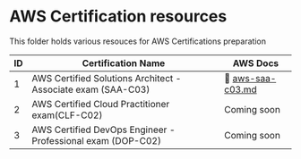 # AWS Certification resources

This folder holds various resouces for AWS Certifications preparation

| ID  | Certification Name                                           | AWS Docs                              |
| --- | ------------------------------------------------------------ | ------------------------------------- |
| 1   | AWS Certified Solutions Architect - Associate exam (SAA-C03) | 📖 [aws-saa-c03.md](./aws-saa-c03.md) |
| 2   | AWS Certified Cloud Practitioner exam(CLF-C02)               | Coming soon                           |
| 3   | AWS Certified DevOps Engineer - Professional exam (DOP-C02)  | Coming soon                           |
